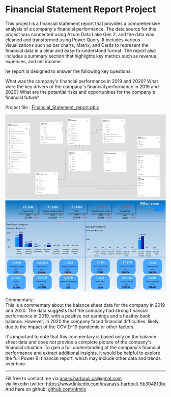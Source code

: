 # Financial Statement Report Project

This project is a financial statement report that provides a comprehensive analysis of a company's financial performance. 
The data source for this project was connected using Azure Data Lake Gen 2, and the data was cleaned and transformed using Power Query. 
It includes various visualizations such as bar charts, Matrix, and Cards to represent the financial data in a clear and easy-to-understand format. 
The report also includes a summary section that highlights key metrics such as revenue, expenses, and net income.

he report is designed to answer the following key questions:

What was the company's financial performance in 2019 and 2020?
What were the key drivers of the company's financial performance in 2019 and 2020?
What are the potential risks and opportunities for the company's financial future?

Project file : [Financial_Statement_report.pbix](https://github.com/HarbouliCA/Power_BI/blob/main/Financial_Statement_report/Financial_Statement_report.pbix)

![data_modeling](https://github.com/HarbouliCA/Power_BI/blob/main/Financial_Statement_report/data_modeling.JPG)
![Balance_sheet](https://github.com/HarbouliCA/Power_BI/blob/main/Financial_Statement_report/Balance_sheet.JPG)

Commentary: <br>
This is a commentary about the balance sheet data for the company in 2019 and 2020. The data suggests that the company had strong financial performance in 2019, with a positive net earnings and a healthy bank balance. However, in 2020 the company faced financial difficulties, likely due to the impact of the COVID-19 pandemic or other factors.

It's important to note that this commentary is based only on the balance sheet data and does not provide a complete picture of the company's financial situation. 
To gain a full understanding of the company's financial performance and extract additional insights, it would be helpful to explore the full Power BI financial report, which may include other data and trends over time.

--------------------------------------------
Fill free to contact me via anass.harbouli.ca@gmal.com  
via linkedin twitter: https://www.linkedin.com/in/anass-harbouli-5b304810b/   
And here on github: [github.com/nktnlx ](https://github.com/HarbouliCA)
